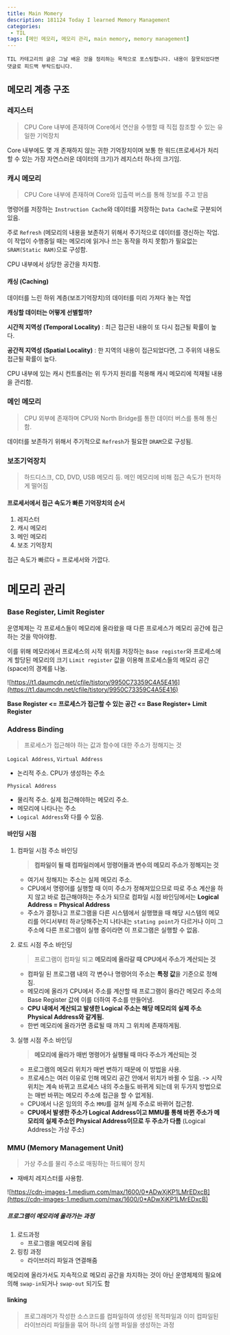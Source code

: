 ```yaml
---
title: Main Momery 
description: 181124 Today I learned Memory Management
categories:
 - TIL
tags: [메인 메모리, 메모리 관리, main memory, memory management]
---
```


`TIL 카테고리의 글은 그날 배운 것을 정리하는 목적으로 포스팅합니다. 내용이 잘못되었다면 댓글로 피드백 부탁드립니다.`

## 메모리 계층 구조

### 레지스터

> CPU Core 내부에 존재하며 Core에서 연산을 수행할 때 직접 참조할 수 있는 유일한 기억장치

Core 내부에도 몇 개 존재하지 않는 귀한 기억장치이며 보통 한 워드(프로세서가 처리할 수 있는 가장 자연스러운 데이터의 크기)가 레지스터 하나의 크기임.

### 캐시 메모리

> CPU Core 내부에 존재하며 Core와 입출력 버스를 통해 정보를 주고 받음

명령어를 저장하는 `Instruction Cache`와 데이터를 저장하는 `Data Cache`로 구분되어있음.

주로 `Refresh` (메모리의 내용을 보존하기 위해서 주기적으로 데이터를 갱신하는 작업. 이 작업이 수행중일 때는 메모리에 읽거나 쓰는 동작을 하지 못함)가 필요없는 `SRAM(Static RAM)`으로 구성함. 

CPU 내부에서 상당한 공간을 차지함.

#### 캐싱 (Caching)

데이터를 느린 하위 계층(보조기억장치)의 데이터를 미리 가져다 놓는 작업

**캐싱할 데이터는 어떻게 선별할까?**

**시간적 지역성 (Temporal Locality)** : 최근 접근된 내용이 또 다시 접근될 확률이 높다.

**공간적 지역성 (Spatial Locality)** : 한 지역의 내용이 접근되었다면, 그 주위의 내용도 접근될 확률이 높다.

CPU 내부에 있는 캐시 컨트롤러는 위 두가지 원리를 적용해 캐시 메모리에 적재될 내용을 관리함.

### 메인 메모리

> CPU 외부에 존재하며 CPU와 North Bridge를 통한 데이터 버스를 통해 통신함.

데이터를 보존하기 위해서 주기적으로 `Refresh`가 필요한 `DRAM`으로 구성됨.

### 보조기억장치

> 하드디스크, CD, DVD, USB 메모리 등. 메인 메모리에 비해 접근 속도가 현저하게 떨어짐

#### 프로세서에서 접근 속도가 빠른 기억장치의 순서

1. 레지스터
2. 캐시 메모리
3. 메인 메모리
4. 보조 기억장치

접근 속도가 빠르다 = 프로세서와 가깝다.

# 메모리 관리

### Base Register, Limit Register

운영체제는 각 프로세스들이 메모리에 올라왔을 때 다른 프로세스가 메모리 공간에 접근하는 것을 막아야함.

이를 위해 메모리에서 프로세스의 시작 위치를 저장하는 `Base register`와 프로세스에게 할당된 메모리의 크기 `Limit register` 값을 이용해 프로세스들의 메모리 공간(space)의 경계를 나눔.

![https://t1.daumcdn.net/cfile/tistory/9950C73359C4A5E416](https://t1.daumcdn.net/cfile/tistory/9950C73359C4A5E416)

**Base Register <= 프로세스가 접근할 수 있는 공간 <= Base Register+ Limit Register**

### Address Binding

> 프로세스가 접근해야 하는 값과 함수에 대한 주소가 정해지는 것

`Logical Address`, `Virtual Address` 

- 논리적 주소. CPU가 생성하는 주소

`Physical Address` 

- 물리적 주소. 실제 접근해야하는 메모리 주소.
- 메모리에 나타나는 주소
-  `Logical Address`와 다를 수 있음.

#### 바인딩 시점

1. 컴파일 시점 주소 바인딩

   > **컴파일이 될 때 컴파일러에서 멍령어들과 변수의 메모리 주소가 정해지는 것**

   - 여기서 정해지는 주소는 실제 메모리 주소. 
   - CPU에서 명령어를 실행할 때 이미 주소가 정해져있으므로 따로 주소 계산을 하지 않고 바로 접근해야하는 주소가 되므로 컴파일 시점 바인딩에서는 **Logical Address  = Physical Address**
   - 주소가 결정나고 프로그램을 다른 시스템에서 실행했을 때 해당 시스템의 메모리를 어디서부터 하ㄹ당해주는지 나타내는 `stating point`가 다르거나 이미 그 주소에 다른 프로그램이 실행 중이라면  이 프로그램은 실행할 수 없음.

2. 로드 시점 주소 바인딩

   > 프로그램이 컴파일 되고 **메모리에 올라갈 때 CPU에서 주소가 계산되는 것**

   - 컴파일 된 프로그램 내의 각 변수나 명령어의 주소는 **특정 값**을 기준으로 정해짐.
   - 메모리에 올라가 CPU에서 주소를 계산할 때 프로그램이 올라간 메모리 주소의 Base Register 값에 이를 더하여 주소를 만들어냄. 
   - **CPU 내에서 계산되고 발생한 Logical 주소는 해당 메모리의 실제 주소 Physical Address와 같게됨.**
   - 한번 메모리에 올라가면 종료될 때 까지 그 위치에 존재하게됨.

3. 실행 시점 주소 바인딩

   > **메모리에 올라가 매번 명령어가 실행될 때 마다 주소가 계산되는 것**

   - 프로그램의 메모리 위치가 매번 변하기 때문에 이 방법을 사용.
   - 프로세스는 여러 이유로 인해 메모리 공간 안에서 위치가 바뀔 수 있음. -> 시작 위치는 계속 바뀌고 프로세스 내의 주소들도 바뀌게 되는데 위 두가지 방법으로는 매번 바뀌는 메모리 주소에 접근을 할 수 없게됨.
   - CPU에서 나온 임의의 주소 `MMU`를 걸쳐 실제 주소로 바뀌어 접근함.
   - **CPU에서 발생한 주소가 Logical Address이고 MMU를 통해 바뀐 주소가 메모리의 실제 주소인 Physical Address이므로 두 주소가 다름** (Logical Address는 가상 주소)

### MMU (Memory Management Unit)

> 가상 주소를 물리 주소로 매핑하는 하드웨어 장치

- 재배치  레지스터를 사용함.

![https://cdn-images-1.medium.com/max/1600/0*ADwXjKP1LMrEDxcB](https://cdn-images-1.medium.com/max/1600/0*ADwXjKP1LMrEDxcB)

##### 프로그램이 메모리에 올라가는 과정

1. 로드과정 
   - 프로그램을 메모리에 올림
2. 링킹 과정
   - 라이브러리 파일과 연결해줌

메모리에 올라가서도 지속적으로 메모리 공간을 차지하는 것이 아닌 운영체제의 필요에 의해 `swap-in`되거나 `swap-out` 되기도 함

#### linking

> 프로그래머가 작성한 소스코드를 컴파일하여 생성된 목적파일과 이미 컴파일된 라이브러리 파일들을 묶어 하나의 실행 파일을 생성하는 과정